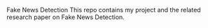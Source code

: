 Fake News Detection
This repo contains my project and the related research paper on Fake News Detection.
